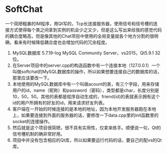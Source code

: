 # SoftChat
一个简陋粗暴的IM程序，用Qt写的，Tcp长连接服务器，使用信号和信号槽的连接方式使得每个类之间拿到实例的机会少之又少，但是这么写出来给我的感觉代码的耦合度略高，但是像其他的Chat项目中使用的全局变量就各个地方分割的很明确，看来有时候降低耦合度也会增加代码的冗余程度。
1. MySQL数据库 5.7.19-log MySQL Community Server，vs2015，Qt5.9.1 32位。
2. 在Server项目中的server.cpp的构造函数中有一个连接本地（127.0.0.1）一个叫做softchat的MySQL数据库的操作，所以如果想要连接自己的数据库的话，那里应该要改一下。
3. 本地使用的MySQL数据库中有一个叫做acount的表，有三个字段，用来存储用户的id，name（昵称）和password（密码），类型都是char，长度分别是10，50，50。其他的表都是程序自动生成的，friend(id)的表就表示拥有这个id的用户所拥有的好友的id，用来请求好友列表。
4. 客户端在一开始的时候连接的是本地的地址，因为本地开发服务器跑在本地上，如果要连接到外面的服务器的话，要修改一下data.cpp里的init函数里的socket的连接操作。
5. 然后就是这个项目很简陋，很不具有实用性，仅拿来练手。顺便说一句，Qt的信号槽机制的确非常好用。
6. 项目中并没有包含相应的Qt库，所以如果要运行代码的话，要自己的配vs的Qt库。
